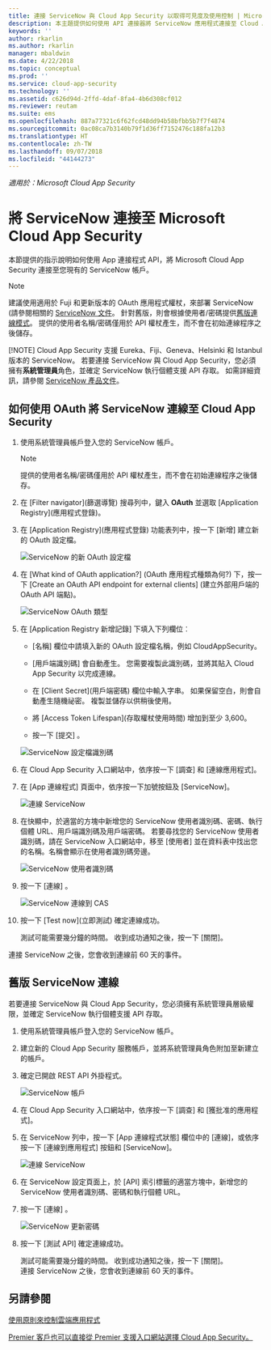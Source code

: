 ```yaml
---
title: 連接 ServiceNow 與 Cloud App Security 以取得可見度及使用控制 | Microsoft Docs
description: 本主題提供如何使用 API 連接器將 ServiceNow 應用程式連接至 Cloud App Security 的資訊。
keywords: ''
author: rkarlin
ms.author: rkarlin
manager: mbaldwin
ms.date: 4/22/2018
ms.topic: conceptual
ms.prod: ''
ms.service: cloud-app-security
ms.technology: ''
ms.assetid: c626d94d-2ffd-4daf-8fa4-4b6d308cf012
ms.reviewer: reutam
ms.suite: ems
ms.openlocfilehash: 887a77321c6f62fcd48dd94b58bfbb5b7f7f4874
ms.sourcegitcommit: 0ac08ca7b3140b79f1d36ff7152476c188fa12b3
ms.translationtype: HT
ms.contentlocale: zh-TW
ms.lasthandoff: 09/07/2018
ms.locfileid: "44144273"
---
```

*適用於：Microsoft Cloud App Security*

# <a name="connect-servicenow-to-microsoft-cloud-app-security"></a>將 ServiceNow 連接至 Microsoft Cloud App Security

本節提供的指示說明如何使用 App 連接程式 API，將 Microsoft Cloud App Security 連接至您現有的 ServiceNow 帳戶。 

> [!NOTE]
>  建議使用適用於 Fuji 和更新版本的 OAuth 應用程式權杖，來部署 ServiceNow (請參閱相關的 [ServiceNow 文件](http://wiki.servicenow.com/index.php?title=OAuth_Applications#gsc.tab=0)。 針對舊版，則會根據使用者/密碼提供[舊版連線模式](#legacy-servicenow-connection)。 提供的使用者名稱/密碼僅用於 API 權杖產生，而不會在初始連線程序之後儲存。
> 
> [!NOTE]
>  Cloud App Security 支援 Eureka、Fiji、Geneva、Helsinki 和 Istanbul 版本的 ServiceNow。 若要連接 ServiceNow 與 Cloud App Security，您必須擁有**系統管理員**角色，並確定 ServiceNow 執行個體支援 API 存取。  如需詳細資訊，請參閱 [ServiceNow 產品文件](http://wiki.servicenow.com/index.php?title=Base_System_Roles#gsc.tab=0)。
  
## <a name="how-to-connect-servicenow-to-cloud-app-security-using-oauth"></a>如何使用 OAuth 將 ServiceNow 連線至 Cloud App Security
  
  
1. 使用系統管理員帳戶登入您的 ServiceNow 帳戶。  
 
   > [!NOTE]
   >  提供的使用者名稱/密碼僅用於 API 權杖產生，而不會在初始連線程序之後儲存。

2. 在 [Filter navigator]\(篩選導覽) 搜尋列中，鍵入 **OAuth** 並選取 [Application Registry]\(應用程式登錄)。

3. 在 [Application Registry]\(應用程式登錄) 功能表列中，按一下 [新增] 建立新的 OAuth 設定檔。

   ![ServiceNow 的新 OAuth 設定檔](./media/servicenow-app-registry.png)

4. 在 [What kind of OAuth application?] \(OAuth 應用程式種類為何?) 下，按一下 [Create an OAuth API endpoint for external clients] \(建立外部用戶端的 OAuth API 端點)。

   ![ServiceNow OAuth 類型](./media/servicenow-oauth-app-type.png)

5. 在 [Application Registry 新增記錄] 下填入下列欄位︰
    
    - [名稱] 欄位中請填入新的 OAuth 設定檔名稱，例如 CloudAppSecurity。 
    
    - [用戶端識別碼] 會自動產生。 您需要複製此識別碼，並將其貼入 Cloud App Security 以完成連線。
    
    - 在 [Client Secret]\(用戶端密碼) 欄位中輸入字串。 如果保留空白，則會自動產生隨機祕密。 複製並儲存以供稍後使用。 
    
    - 將 [Access Token Lifespan]\(存取權杖使用時間) 增加到至少 3,600。
    
    - 按一下 [提交] 。

   ![ServiceNow 設定檔識別碼](./media/servicenow-profile-ids.png)

6. 在 Cloud App Security 入口網站中，依序按一下 [調查] 和 [連線應用程式]。  
  
7. 在 [App 連線程式] 頁面中，依序按一下加號按鈕及 [ServiceNow]。  
  
    ![連線 ServiceNow](./media/connect-servicenow.png "連線 ServiceNow")  
  
8. 在快顯中，於適當的方塊中新增您的 ServiceNow 使用者識別碼、密碼、執行個體 URL、用戶端識別碼及用戶端密碼。 若要尋找您的 ServiceNow 使用者識別碼，請在 ServiceNow 入口網站中，移至 [使用者] 並在資料表中找出您的名稱。名稱會顯示在使用者識別碼旁邊。

   ![ServiceNow 使用者識別碼](./media/servicenow-userid.png)
  
9. 按一下 [連線] 。  
  
    ![ServiceNow 連線到 CAS](./media/servicenow-portal-connect.png "在入口網站連線到 ServiceNow")  
  
10. 按一下 [Test now]\(立即測試) 確定連線成功。  
  
    測試可能需要幾分鐘的時間。 收到成功通知之後，按一下 [關閉]。  
  
連接 ServiceNow 之後，您會收到連線前 60 天的事件。
  
## <a name="legacy-servicenow-connection"></a>舊版 ServiceNow 連線

若要連接 ServiceNow 與 Cloud App Security，您必須擁有系統管理員層級權限，並確定 ServiceNow 執行個體支援 API 存取。   

1. 使用系統管理員帳戶登入您的 ServiceNow 帳戶。   

2. 建立新的 Cloud App Security 服務帳戶，並將系統管理員角色附加至新建立的帳戶。   

3. 確定已開啟 REST API 外掛程式。   

   ![ServiceNow 帳戶](./media/servicenow-account.png "ServiceNow 帳戶")   

4. 在 Cloud App Security 入口網站中，依序按一下 [調查] 和 [獲批准的應用程式]。   

5. 在 ServiceNow 列中，按一下 [App 連線程式狀態] 欄位中的 [連線]，或依序按一下 [連線到應用程式] 按鈕和 [ServiceNow]。   

   ![連線 ServiceNow](./media/connect-servicenow.png "連線 ServiceNow")   

6. 在 ServiceNow 設定頁面上，於 [API] 索引標籤的適當方塊中，新增您的 ServiceNow 使用者識別碼、密碼和執行個體 URL。   

7. 按一下 [連線] 。   

   ![ServiceNow 更新密碼](./media/servicenow-update-password.png "ServiceNow 更新密碼")   

8. 按一下 [測試 API] 確定連線成功。   
  
   測試可能需要幾分鐘的時間。 收到成功通知之後，按一下 [關閉]。    
   連接 ServiceNow 之後，您會收到連線前 60 天的事件。 


## <a name="see-also"></a>另請參閱  
[使用原則來控制雲端應用程式](control-cloud-apps-with-policies.md)   

[Premier 客戶也可以直接從 Premier 支援入口網站選擇 Cloud App Security。](https://premier.microsoft.com/)  
  
